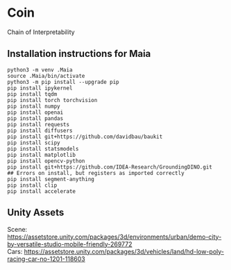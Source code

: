 # Coin
Chain of Interpretability


Installation instructions for Maia
---

```
python3 -m venv .Maia
source .Maia/bin/activate
python3 -m pip install --upgrade pip
pip install ipykernel
pip install tqdm
pip install torch torchvision
pip install numpy
pip install openai
pip install pandas
pip install requests
pip install diffusers
pip install git+https://github.com/davidbau/baukit
pip install scipy
pip install statsmodels
pip install matplotlib
pip install opencv-python
pip install git+https://github.com/IDEA-Research/GroundingDINO.git ## Errors on install, but registers as imported correctly
pip install segment-anything
pip install clip
pip install accelerate
```

Unity Assets
---
Scene: https://assetstore.unity.com/packages/3d/environments/urban/demo-city-by-versatile-studio-mobile-friendly-269772 \
Cars: https://assetstore.unity.com/packages/3d/vehicles/land/hd-low-poly-racing-car-no-1201-118603
